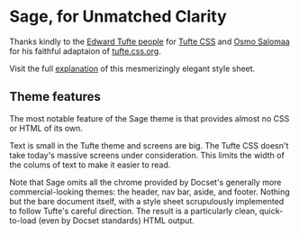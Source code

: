 # Sage, for Unmatched Clarity

Thanks kindly to the  [Edward Tufte people](https://github.com/edwardtufte) for 
[Tufte CSS](https://github.com/edwardtufte/tufte-css) and 
[Osmo Salomaa](https://github.com/otsaloma) for
his faithful adaptaion of [tufte.css.org](https://github.com/otsaloma/markdown-css/blob/master/tufte.css.orig).

Visit the full [explanation](https://edwardtufte.github.io/tufte-css/) of this mesmerizingly
elegant style sheet.

## Theme features

The most notable feature of the Sage theme is that provides almost no CSS or HTML 
of its own. 

Text is small in the Tufte theme and screens are big. The Tufte CSS doesn't take
today's massive screens under consideration. This limits the 
width of the colums of text to make it easier to read.

Note that Sage omits all the chrome provided by Docset's generally more
commercial-looking themes: the header, nav bar, aside, and footer. 
Nothing but the bare document itself, with a style sheet scrupulously implemented 
to follow Tufte's careful direction. 
The result is a particularly clean, quick-to-load (even by Docset standards) HTML output.

